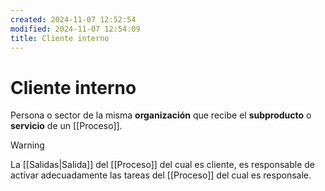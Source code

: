 ```yaml
---
created: 2024-11-07 12:52:54
modified: 2024-11-07 12:54:09
title: Cliente interno
---
```

# Cliente interno

Persona o sector de la misma **organización** que recibe el **subproducto** o **servicio** de un [[Proceso]].

> [!warning]
> La [[Salidas|Salida]] del [[Proceso]] del cual es cliente, es responsable de activar adecuadamente las tareas del [[Proceso]] del cual es responsale.
